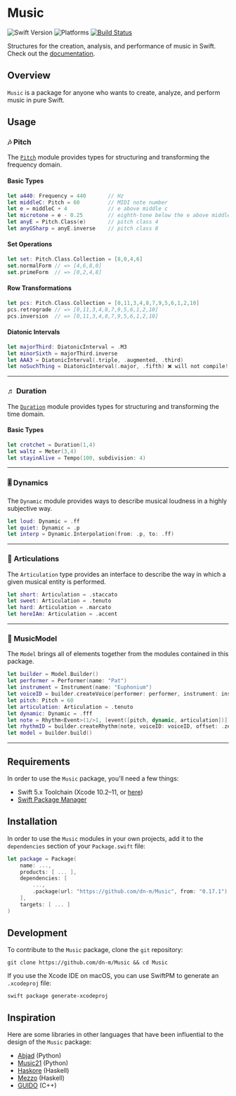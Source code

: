 # Music

![Swift Version](https://img.shields.io/badge/Swift-5.x-orange.svg)
![Platforms](https://img.shields.io/badge/platform-linux%20%7C%20macOS%20%7C%20iOS%20%7C%20watchOS%20%7C%20tvOS-lightgrey.svg)
[![Build Status](https://travis-ci.org/dn-m/Music.svg?branch=latest)](https://travis-ci.org/dn-m/Music)

Structures for the creation, analysis, and performance of music in Swift. Check out the [documentation](https://dn-m.github.io/Packages/Music).

## Overview

`Music` is a package for anyone who wants to create, analyze, and perform music in pure Swift.

## Usage

### 🎶 Pitch

The [`Pitch`](https://github.com/dn-m/Music/tree/latest/Sources/Pitch) module provides types for structuring and transforming the frequency domain.

#### Basic Types

```swift
let a440: Frequency = 440 		// Hz
let middleC: Pitch = 60 		// MIDI note number
let e = middleC + 4 			// e above middle c
let microtone = e - 0.25		// eighth-tone below the e above middle c
let anyE = Pitch.Class(e)		// pitch class 4
let anyGSharp = anyE.inverse 	// pitch class 8
```

#### Set Operations

```swift
let set: Pitch.Class.Collection = [8,0,4,6]
set.normalForm // => [4,6,8,0]
set.primeForm  // => [0,2,4,8]
```

#### Row Transformations
```swift
let pcs: Pitch.Class.Collection = [0,11,3,4,8,7,9,5,6,1,2,10]
pcs.retrograde // => [0,11,3,4,8,7,9,5,6,1,2,10]
pcs.inversion  // => [0,11,3,4,8,7,9,5,6,1,2,10]
```

#### Diatonic Intervals

```swift
let majorThird: DiatonicInterval = .M3
let minorSixth = majorThird.inverse
let AAA3 = DiatonicInterval(.triple, .augmented, .third)
let noSuchThing = DiatonicInterval(.major, .fifth) ❌ will not compile!
```

---

### ♬ Duration

The [`Duration`](https://github.com/dn-m/Music/tree/latest/Sources/Duration) module provides types for structuring and transforming the time domain.

#### Basic Types

```swift
let crotchet = Duration(1,4)
let waltz = Meter(3,4)
let stayinAlive = Tempo(100, subdivision: 4)
```

---

### 🎚️ Dynamics

The `Dynamic` module provides ways to describe musical loudness in a highly subjective way.

```Swift
let loud: Dynamic = .ff
let quiet: Dynamic = .p
let interp = Dynamic.Interpolation(from: .p, to: .ff)
```

---

### 🥁 Articulations

The `Articulation` type provides an interface to describe the way in which a given musical entity is performed.

```Swift
let short: Articulation = .staccato
let sweet: Articulation = .tenuto
let hard: Articulation = .marcato
let hereIAm: Articulation = .accent
```

---

### 💾 MusicModel

The `Model` brings all of elements together from the modules contained in this package.

```Swift
let builder = Model.Builder()
let performer = Performer(name: "Pat")
let instrument = Instrument(name: "Euphonium")
let voiceID = builder.createVoice(performer: performer, instrument: instrument)
let pitch: Pitch = 60
let articulation: Articulation = .tenuto
let dynamic: Dynamic = .fff
let note = Rhythm<Event>(1/>1, [event([pitch, dynamic, articulation])])
let rhythmID = builder.createRhythm(note, voiceID: voiceID, offset: .zero)
let model = builder.build()
```

---

## Requirements

In order to use the `Music` package, you'll need a few things:

- Swift 5.x Toolchain (Xcode 10.2–11, or [here](https://swift.org/download/))
- [Swift Package Manager](https://swift.org/package-manager/)

## Installation

In order to use the `Music` modules in your own projects, add it to the `dependencies` section of your `Package.swift` file:

```Swift
let package = Package(
    name: ...,
    products: [ ... ],
    dependencies: [
        ...,
        .package(url: "https://github.com/dn-m/Music", from: "0.17.1")
    ],
    targets: [ ... ]
)
```

## Development


To contribute to the `Music` package, clone the `git` repository:

```
git clone https://github.com/dn-m/Music && cd Music
```

If you use the Xcode IDE on macOS, you can use SwiftPM to generate an `.xcodeproj` file:

```
swift package generate-xcodeproj
```

## Inspiration

Here are some libraries in other languages that have been influential to the design of the `Music` package:

- [Abjad](http://abjad.mbrsi.org) (Python)
- [Music21](http://web.mit.edu/music21/) (Python)
- [Haskore](https://wiki.haskell.org/Haskore) (Haskell)
- [Mezzo](http://hackage.haskell.org/package/mezzo) (Haskell)
- [GUIDO](http://science.jkilian.de/salieri/GUIDO/index.html) (C++)
